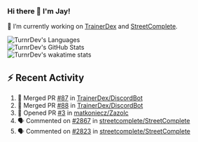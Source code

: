 ### Hi there 👋 I'm Jay!

🔭 I’m currently working on [TrainerDex](https://www.github.com/TrainerDex) and [StreetComplete](https://github.com/streetcomplete/StreetComplete).

![TurnrDev's Languages](https://github-readme-stats.vercel.app/api/top-langs/?username=TurnrDev&hide_border=true&title_color=1fa6aa&text_color=233247)
<br>
![TurnrDev's GitHub Stats](https://github-readme-stats.vercel.app/api?username=TurnrDev&show_icons=true&hide_border=true&count_private=true&include_all_commits=true&icon_color=1fa6aa&title_color=1fa6aa&text_color=233247)
<br>
![TurnrDev's wakatime stats](https://github-readme-stats.vercel.app/api/wakatime?username=TurnrDev)
<br>

## :zap: Recent Activity

<!--START_SECTION:activity-->
1. 🎉 Merged PR [#87](https://github.com/TrainerDex/DiscordBot/pull/87) in [TrainerDex/DiscordBot](https://github.com/TrainerDex/DiscordBot)
2. 🎉 Merged PR [#88](https://github.com/TrainerDex/DiscordBot/pull/88) in [TrainerDex/DiscordBot](https://github.com/TrainerDex/DiscordBot)
3. 💪 Opened PR [#3](https://github.com/matkoniecz/Zazolc/pull/3) in [matkoniecz/Zazolc](https://github.com/matkoniecz/Zazolc)
4. 🗣 Commented on [#2867](https://github.com/streetcomplete/StreetComplete/issues/2867) in [streetcomplete/StreetComplete](https://github.com/streetcomplete/StreetComplete)
5. 🗣 Commented on [#2823](https://github.com/streetcomplete/StreetComplete/issues/2823) in [streetcomplete/StreetComplete](https://github.com/streetcomplete/StreetComplete)
<!--END_SECTION:activity-->
